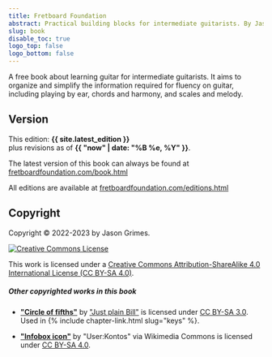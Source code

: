 ```yaml
---
title: Fretboard Foundation
abstract: Practical building blocks for intermediate guitarists. By Jason Grimes.
slug: book
disable_toc: true
logo_top: false
logo_bottom: false
---
```


A free book about learning guitar for intermediate guitarists.
It aims to organize and simplify the information required for fluency on guitar,
including playing by ear, chords and harmony, and scales and melody.

## Version

This edition: **{{ site.latest_edition }}**  
plus revisions as of **{{ "now" | date: "%B %e, %Y" }}**.

The latest version of this book can always be found at
[fretboardfoundation.com/book.html](https://fretboardfoundation.com/book.html)

All editions are available at 
[fretboardfoundation.com/editions.html](https://fretboardfoundation.com/editions.html)

## Copyright

Copyright &copy; 2022-2023 by Jason Grimes.

<a rel="license" href="http://creativecommons.org/licenses/by-sa/4.0/" target="_blank"><img alt="Creative Commons License" style="border-width:0" src="https://i.creativecommons.org/l/by-sa/4.0/88x31.png" /></a>

This work is licensed under a <a rel="license" href="http://creativecommons.org/licenses/by-sa/4.0/" target="_blank">Creative Commons Attribution-ShareAlike 4.0 International License (CC BY-SA 4.0)</a>.


##### Other copyrighted works in this book

- **["Circle of fifths"](https://commons.m.wikimedia.org/wiki/File:Circle_of_fifths_deluxe_4.svg)**
by ["Just plain Bill"](https://en.m.wikipedia.org/wiki/User:Just_plain_Bill)
is licensed under [CC BY-SA 3.0](https://creativecommons.org/licenses/by-sa/3.0/).
Used in {% include chapter-link.html slug="keys" %}.

- **["Infobox icon"](https://commons.wikimedia.org/wiki/File:Infobox_info_icon.svg)**
by "User:Kontos" via Wikimedia Commons is licensed under [CC BY-SA 4.0](https://creativecommons.org/licenses/by-sa/4.0).
